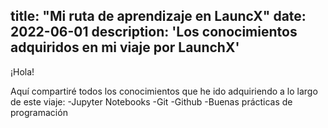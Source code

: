 title: "Mi ruta de aprendizaje en LauncX"
date: 2022-06-01
description: 'Los conocimientos adquiridos en mi viaje por LaunchX'
---

¡Hola!

Aquí compartiré todos los conocimientos que he ido adquiriendo a lo largo de este viaje:
-Jupyter Notebooks
-Git
-Github
-Buenas prácticas de programación

